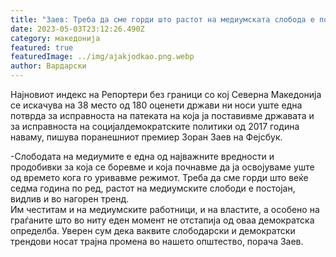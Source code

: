 ```yaml
---
title: "Заев: Треба да сме горди што растот на медиумската слобода е постојан"
date: 2023-05-03T23:12:26.490Z
category: македонија
featured: true
featuredImage: ../img/ajakjodkao.png.webp
author: Вардарски
---
```


<!--StartFragment-->

Најновиот индекс на Репортери без граници со кој Северна Македонија се искачува на 38 место од 180 оценети држави ни носи уште една потврда за исправноста на патеката на која ја поставивме државата и за исправноста на социјалдемократските политики од 2017 година наваму, пишува поранешниот премиер Зоран Заев на Фејсбук.

\-Слободата на медиумите е една од најважните вредности и продобивки за која се боревме и која почнавме да ја освојуваме уште од времето кога го уривавме режимот. Треба да сме горди што веќе седма година по ред, растот на медиумските слободи е постојан, видлив и во нагорен тренд.\
Им честитам и на медиумските работници, и на властите, а особено на граѓаните што во ниту еден момент не отстапија од оваа демократска определба. Уверен сум дека ваквите слободарски и демократски трендови носат трајна промена во нашето општество, порача Заев.

<!--EndFragment-->
